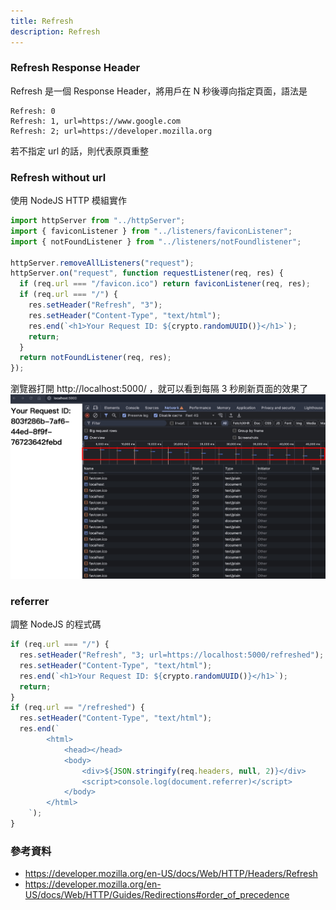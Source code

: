 ```yaml
---
title: Refresh
description: Refresh
---
```


### Refresh Response Header

Refresh 是一個 Response Header，將用戶在 N 秒後導向指定頁面，語法是

```
Refresh: 0
Refresh: 1, url=https://www.google.com
Refresh: 2; url=https://developer.mozilla.org
```

若不指定 url 的話，則代表原頁重整

### Refresh without url

使用 NodeJS HTTP 模組實作

```ts
import httpServer from "../httpServer";
import { faviconListener } from "../listeners/faviconListener";
import { notFoundListener } from "../listeners/notFoundlistener";

httpServer.removeAllListeners("request");
httpServer.on("request", function requestListener(req, res) {
  if (req.url === "/favicon.ico") return faviconListener(req, res);
  if (req.url === "/") {
    res.setHeader("Refresh", "3");
    res.setHeader("Content-Type", "text/html");
    res.end(`<h1>Your Request ID: ${crypto.randomUUID()}</h1>`);
    return;
  }
  return notFoundListener(req, res);
});
```

瀏覽器打開 http://localhost:5000/ ，就可以看到每隔 3 秒刷新頁面的效果了
![refresh-without-url-3secs](../../static/img/refresh-without-url-3secs.jpg)

### referrer

調整 NodeJS 的程式碼

```ts
if (req.url === "/") {
  res.setHeader("Refresh", "3; url=https://localhost:5000/refreshed");
  res.setHeader("Content-Type", "text/html");
  res.end(`<h1>Your Request ID: ${crypto.randomUUID()}</h1>`);
  return;
}
if (req.url == "/refreshed") {
  res.setHeader("Content-Type", "text/html");
  res.end(`
        <html>
            <head></head>
            <body>
                <div>${JSON.stringify(req.headers, null, 2)}</div>
                <script>console.log(document.referrer)</script>
            </body>
        </html>
    `);
}
```

### 參考資料

- https://developer.mozilla.org/en-US/docs/Web/HTTP/Headers/Refresh
- https://developer.mozilla.org/en-US/docs/Web/HTTP/Guides/Redirections#order_of_precedence
